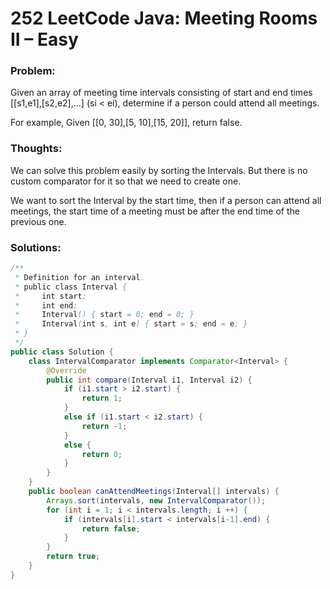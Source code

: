 # 252 LeetCode Java: Meeting Rooms II – Easy

### Problem:

Given an array of meeting time intervals consisting of start and end times [[s1,e1],[s2,e2],…] (si < ei), determine if a person could attend all meetings.

For example,
Given [[0, 30],[5, 10],[15, 20]],
return false.

### Thoughts:

We can solve this problem easily by sorting the Intervals. But there is no custom comparator for it so that we need to create one.

We want to sort the Interval by the start time, then if a person can attend all meetings, the start time of a meeting must be after the end time of the previous one.

### Solutions:

```java
/**
 * Definition for an interval.
 * public class Interval {
 *     int start;
 *     int end;
 *     Interval() { start = 0; end = 0; }
 *     Interval(int s, int e) { start = s; end = e; }
 * }
 */
public class Solution {
    class IntervalComparator implements Comparator<Interval> {
        @Override
        public int compare(Interval i1, Interval i2) {
            if (i1.start > i2.start) {
                return 1;
            }
            else if (i1.start < i2.start) {
                return -1;
            }
            else {
                return 0;
            }
        }
    } 
    public boolean canAttendMeetings(Interval[] intervals) {
        Arrays.sort(intervals, new IntervalComparator());
        for (int i = 1; i < intervals.length; i ++) {
            if (intervals[i].start < intervals[i-1].end) {
                return false;
            }
        }
        return true;
    }
}
```